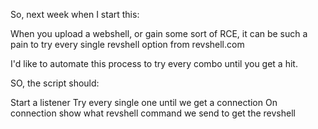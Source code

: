 So, next week when I start this:

When you upload a webshell, or gain some sort of RCE, it can be such a pain to try every single revshell option from revshell.com 

I'd like to automate this process to try every combo until you get a hit.

SO, the script should: 

Start a listener
Try every single one until we get a connection
On connection show what revshell command we send to get the revshell